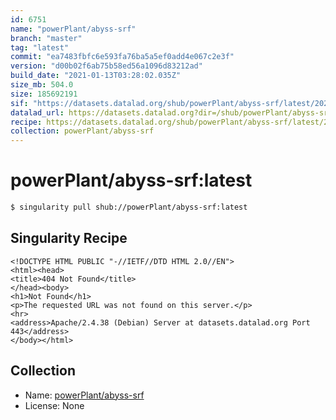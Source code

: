 ```yaml
---
id: 6751
name: "powerPlant/abyss-srf"
branch: "master"
tag: "latest"
commit: "ea7483fbfc6e593fa76ba5a5ef0add4e067c2e3f"
version: "d00b02f6ab75b58ed56a1096d83212ad"
build_date: "2021-01-13T03:28:02.035Z"
size_mb: 504.0
size: 185692191
sif: "https://datasets.datalad.org/shub/powerPlant/abyss-srf/latest/2021-01-13-ea7483fb-d00b02f6/d00b02f6ab75b58ed56a1096d83212ad.sif"
datalad_url: https://datasets.datalad.org?dir=/shub/powerPlant/abyss-srf/latest/2021-01-13-ea7483fb-d00b02f6/
recipe: https://datasets.datalad.org/shub/powerPlant/abyss-srf/latest/2021-01-13-ea7483fb-d00b02f6/Singularity
collection: powerPlant/abyss-srf
---
```


# powerPlant/abyss-srf:latest

```bash
$ singularity pull shub://powerPlant/abyss-srf:latest
```

## Singularity Recipe

```singularity
<!DOCTYPE HTML PUBLIC "-//IETF//DTD HTML 2.0//EN">
<html><head>
<title>404 Not Found</title>
</head><body>
<h1>Not Found</h1>
<p>The requested URL was not found on this server.</p>
<hr>
<address>Apache/2.4.38 (Debian) Server at datasets.datalad.org Port 443</address>
</body></html>
```

## Collection

 - Name: [powerPlant/abyss-srf](https://github.com/powerPlant/abyss-srf)
 - License: None

